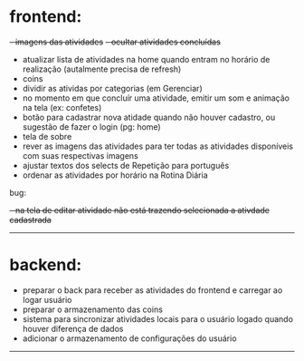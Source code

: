 # frontend:
~~- imagens das atividades~~
~~- ocultar atividades concluídas~~
- atualizar lista de atividades na home quando entram no horário de realização (autalmente precisa de refresh)
- coins
- dividir as atividas por categorias (em Gerenciar)
- no momento em que concluír uma atividade, emitir um som e animação na tela (ex: confetes)
- botão para cadastrar nova atidade quando não houver cadastro, ou sugestão de fazer o login (pg: home)
- tela de sobre
- rever as imagens das atividades para ter todas as atividades disponíveis com suas respectivas imagens
- ajustar textos dos selects de Repetição para português
- ordenar as atividades por horário na Rotina Diária

bug: 

~~- na tela de editar atividade não está trazendo selecionada a ativdade cadastrada~~

---

# backend:
- preparar o back para receber as atividades do frontend e carregar ao logar usuário
- preparar o armazenamento das coins
- sistema para sincronizar atividades locais para o usuário logado quando houver diferença de dados
- adicionar o armazenamento de configurações do usuário

---
